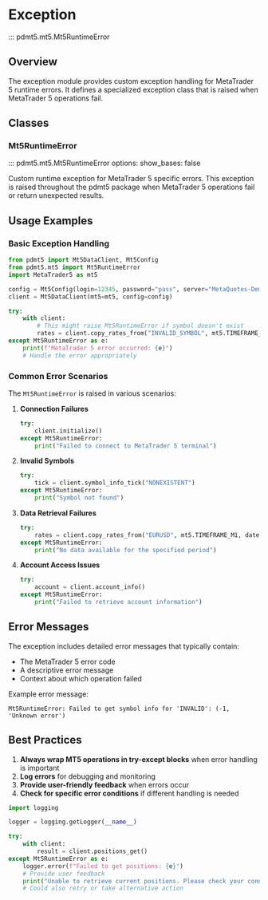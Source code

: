 # Exception

::: pdmt5.mt5.Mt5RuntimeError

## Overview

The exception module provides custom exception handling for MetaTrader 5 runtime errors. It defines a specialized exception class that is raised when MetaTrader 5 operations fail.

## Classes

### Mt5RuntimeError
::: pdmt5.mt5.Mt5RuntimeError
    options:
      show_bases: false

Custom runtime exception for MetaTrader 5 specific errors. This exception is raised throughout the pdmt5 package when MetaTrader 5 operations fail or return unexpected results.

## Usage Examples

### Basic Exception Handling

```python
from pdmt5 import Mt5DataClient, Mt5Config
from pdmt5.mt5 import Mt5RuntimeError
import MetaTrader5 as mt5

config = Mt5Config(login=12345, password="pass", server="MetaQuotes-Demo")
client = Mt5DataClient(mt5=mt5, config=config)

try:
    with client:
        # This might raise Mt5RuntimeError if symbol doesn't exist
        rates = client.copy_rates_from("INVALID_SYMBOL", mt5.TIMEFRAME_H1, datetime.now(), 100)
except Mt5RuntimeError as e:
    print(f"MetaTrader 5 error occurred: {e}")
    # Handle the error appropriately
```

### Common Error Scenarios

The `Mt5RuntimeError` is raised in various scenarios:

1. **Connection Failures**
   ```python
   try:
       client.initialize()
   except Mt5RuntimeError:
       print("Failed to connect to MetaTrader 5 terminal")
   ```

2. **Invalid Symbols**
   ```python
   try:
       tick = client.symbol_info_tick("NONEXISTENT")
   except Mt5RuntimeError:
       print("Symbol not found")
   ```

3. **Data Retrieval Failures**
   ```python
   try:
       rates = client.copy_rates_from("EURUSD", mt5.TIMEFRAME_M1, datetime(1990, 1, 1), 100)
   except Mt5RuntimeError:
       print("No data available for the specified period")
   ```

4. **Account Access Issues**
   ```python
   try:
       account = client.account_info()
   except Mt5RuntimeError:
       print("Failed to retrieve account information")
   ```

## Error Messages

The exception includes detailed error messages that typically contain:

- The MetaTrader 5 error code
- A descriptive error message
- Context about which operation failed

Example error message:
```
Mt5RuntimeError: Failed to get symbol info for 'INVALID': (-1, 'Unknown error')
```

## Best Practices

1. **Always wrap MT5 operations in try-except blocks** when error handling is important
2. **Log errors** for debugging and monitoring
3. **Provide user-friendly feedback** when errors occur
4. **Check for specific error conditions** if different handling is needed

```python
import logging

logger = logging.getLogger(__name__)

try:
    with client:
        result = client.positions_get()
except Mt5RuntimeError as e:
    logger.error(f"Failed to get positions: {e}")
    # Provide user feedback
    print("Unable to retrieve current positions. Please check your connection.")
    # Could also retry or take alternative action
```